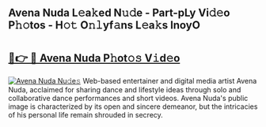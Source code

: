 ## Avena Nuda L𝚎a𝚔ed N𝚞𝚍e - Part-pLy Vi𝚍𝚎o P𝚑𝚘tos - H𝚘𝚝 O𝚗𝚕yf𝚊ns L𝚎a𝚔s lnoyO

# <h2><a href="http://kfczlp.oniu.top/?m=Avena+Nuda">🔗👉 🔴 Avena Nuda P𝚑ot𝚘𝚜 V𝚒d𝚎o</a></h2>

[![Avena Nuda Nu𝚍e𝚜](https://i.imgur.com/0qMVB7G.gif)](http://kfczlp.oniu.top/?m=Avena+Nuda)
Web-based entertainer and digital media artist Avena Nuda, acclaimed for sharing dance and lifestyle ideas through solo and collaborative dance performances and short videos. Avena Nuda's public image is characterized by its open and sincere demeanor, but the intricacies of his personal life remain shrouded in secrecy.  
